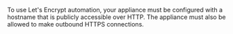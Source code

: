 To use Let's Encrypt automation, your appliance must be configured with a hostname that is publicly accessible over HTTP. The appliance must also be allowed to make outbound HTTPS connections.
